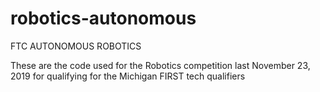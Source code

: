 # robotics-autonomous
FTC AUTONOMOUS ROBOTICS

These are the code used for the Robotics competition last November 23, 2019 for qualifying for the Michigan FIRST tech qualifiers
